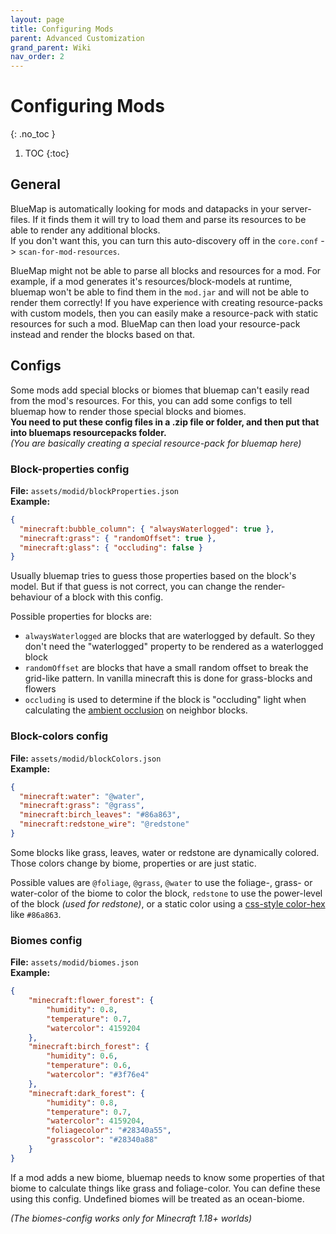 ```yaml
---
layout: page
title: Configuring Mods
parent: Advanced Customization
grand_parent: Wiki
nav_order: 2
---
```


# Configuring Mods
{: .no_toc }

1. TOC
{:toc}

## General
BlueMap is automatically looking for mods and datapacks in your server-files. If it finds them it will try to load them
and parse its resources to be able to render any additional blocks.  
If you don't want this, you can turn this auto-discovery off in the `core.conf` -> `scan-for-mod-resources`.

BlueMap might not be able to parse all blocks and resources for a mod. For example, if a mod generates it's resources/block-models at
runtime, bluemap won't be able to find them in the `mod.jar` and will not be able to render them correctly!
If you have experience with creating resource-packs with custom models, then you can easily make a resource-pack with static
resources for such a mod. BlueMap can then load your resource-pack instead and render the blocks based on that.

## Configs
Some mods add special blocks or biomes that bluemap can't easily read from the mod's resources.
For this, you can add some configs to tell bluemap how to render those special blocks and biomes.  
**You need to put these config files in a .zip file or folder, and then put that into bluemaps resourcepacks folder.**  
*(You are basically creating a special resource-pack for bluemap here)*

### Block-properties config
**File:** `assets/modid/blockProperties.json`<br>
**Example:**
```json
{
  "minecraft:bubble_column": { "alwaysWaterlogged": true },
  "minecraft:grass": { "randomOffset": true },
  "minecraft:glass": { "occluding": false }
}
```

Usually bluemap tries to guess those properties based on the block's model. But if that guess is not correct, you can
change the render-behaviour of a block with this config.

Possible properties for blocks are:
- `alwaysWaterlogged` are blocks that are waterlogged by default. So they don't need the "waterlogged" property to 
  be rendered as a waterlogged block
- `randomOffset` are blocks that have a small random offset to break the grid-like pattern. In vanilla minecraft this is
  done for grass-blocks and flowers
- `occluding` is used to determine if the block is "occluding" light when calculating 
  the [ambient occlusion](https://en.wikipedia.org/wiki/Ambient_occlusion) on neighbor blocks.

### Block-colors config
**File:** `assets/modid/blockColors.json`<br>
**Example:**
```json
{
  "minecraft:water": "@water",
  "minecraft:grass": "@grass",
  "minecraft:birch_leaves": "#86a863",
  "minecraft:redstone_wire": "@redstone"
}
```

Some blocks like grass, leaves, water or redstone are dynamically colored. Those colors change by biome, 
properties or are just static.

Possible values are `@foliage`, `@grass`, `@water` to use the foliage-, grass- or water-color of the biome to color 
the block, `redstone` to use the power-level of the block *(used for redstone)*,
or a static color using a [css-style color-hex](https://htmlcolorcodes.com/color-picker/) like `#86a863`.

### Biomes config
**File:** `assets/modid/biomes.json`<br>
**Example:**
```json
{
    "minecraft:flower_forest": {
        "humidity": 0.8,
        "temperature": 0.7,
        "watercolor": 4159204
    },
    "minecraft:birch_forest": {
        "humidity": 0.6,
        "temperature": 0.6,
        "watercolor": "#3f76e4"
    },
    "minecraft:dark_forest": {
        "humidity": 0.8,
        "temperature": 0.7,
        "watercolor": 4159204,
        "foliagecolor": "#28340a55",
        "grasscolor": "#28340a88"
    }
}
```

If a mod adds a new biome, bluemap needs to know some properties of that biome to calculate things like grass and 
foliage-color. You can define these using this config. Undefined biomes will be treated as an ocean-biome.

*(The biomes-config works only for Minecraft 1.18+ worlds)*
